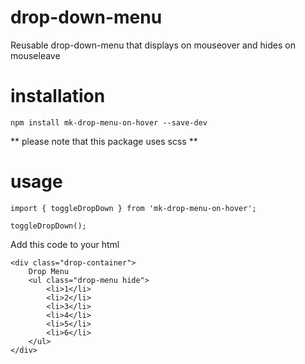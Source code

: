 # drop-down-menu

Reusable drop-down-menu that displays on mouseover and hides on mouseleave

# installation

`npm install mk-drop-menu-on-hover --save-dev`

** please note that this package uses scss **

# usage

```
import { toggleDropDown } from 'mk-drop-menu-on-hover';

toggleDropDown();
```

Add this code to your html

```
<div class="drop-container">
    Drop Menu
    <ul class="drop-menu hide">
        <li>1</li>
        <li>2</li>
        <li>3</li>
        <li>4</li>
        <li>5</li>
        <li>6</li>
    </ul>
</div>  
```
